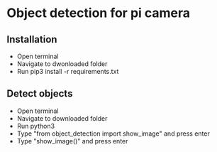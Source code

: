 # Object detection for pi camera

## Installation
- Open terminal  
- Navigate to dwonloaded folder  
- Run pip3 install -r requirements.txt  

## Detect objects
- Open terminal  
- Navigate to downloaded folder  
- Run python3  
- Type "from object_detection import show_image" and press enter  
- Type "show_image()" and press enter  
